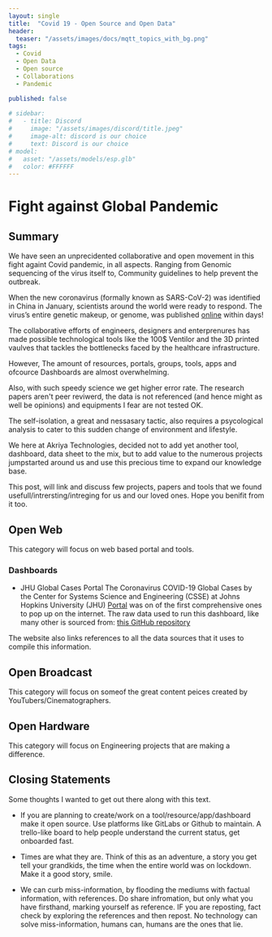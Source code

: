 ```yaml
---
layout: single
title:  "Covid 19 - Open Source and Open Data" 
header:
  teaser: "/assets/images/docs/mqtt_topics_with_bg.png"
tags:
  - Covid 
  - Open Data
  - Open source
  - Collaborations
  - Pandemic

published: false
  
# sidebar:
#   - title: Discord
#     image: "/assets/images/discord/title.jpeg"
#     image-alt: discord is our choice
#     text: Discord is our choice
# model:
#   asset: "/assets/models/esp.glb"
#   color: #FFFFFF
---
```

# Fight against Global Pandemic


## Summary
We have seen an unprecidented collaborative and open movement in this fight againt Covid pandemic, in all aspects.
Ranging from Genomic sequencing of the virus itself to, Community guidelines to help prevent the outbreak.

When the new coronavirus (formally known as SARS-CoV-2) was identified in China in January, scientists around the world were ready to respond. The virus’s entire genetic makeup, or genome, was published [online](https://www.thelancet.com/journals/lancet/article/PIIS0140-6736(20)30251-8/fulltext) within days!

The collaborative efforts of engineers, designers and enterprenures has made possible technological tools like the 100$ Ventilor and the 3D printed vaulves that tackles the bottlenecks faced by the healthcare infrastructure.

However,
The amount of resources, portals, groups, tools, apps and ofcource Dashboards are almost overwhelming.

Also, with such speedy science we get higher error rate. The research papers aren't peer reviwerd, the data is not referenced (and hence might as well be opinions) and equipments I fear are not tested OK.

The self-isolation, a great and nessasary tactic, also requires a psycological analysis to cater to this sudden change of environment and lifestyle.

We here at Akriya Technologies, decided not to add yet another tool, dashboard, data sheet to the mix, but to add value to the numerous projects jumpstarted around us and use this precious time to expand our knowledge base.

This post, will link and discuss few projects, papers and tools that we found usefull/intrersting/intreging for us and our loved ones.
Hope you benifit from it too.

## Open Web
This category will focus on web based portal and tools. 
### Dashboards
* JHU Global Cases Portal
The Coronavirus COVID-19 Global Cases by the Center for Systems Science and Engineering (CSSE) at Johns Hopkins University (JHU) [Portal](https://coronavirus.jhu.edu/map.html) was on of the first comprehensive ones to pop up on the internet. 
The raw data used to run this dashboard, like many other is sourced from: [this GitHub repository](https://github.com/CSSEGISandData/COVID-19)

The website also links references to all the data sources that it uses to compile this information.

## Open Broadcast  
This category will focus on someof the great content peices created by YouTubers/Cinematographers.

## Open Hardware
This category will focus on Engineering projects that are making a difference.

## Closing Statements
Some thoughts I wanted to get out there along with this text.
* If you are planning to create/work on a tool/resource/app/dashboard make it open source. Use platforms like GitLabs or Github to maintain. A trello-like board to help people understand the current status, get onboarded fast.

* Times are what they are. Think of this as an adventure, a story you get tell your grandkids, the time when the entire world was on lockdown. Make it a good story, smile.

* We can curb miss-information, by flooding the mediums with factual information, with references. Do share infromation, but only what you have firsthand, marking yourself as reference. IF you are reposting, fact check by exploring the references and then repost. No technology can solve miss-information, humans can, humans are the ones that lie.


